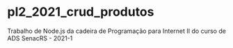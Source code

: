 # pl2_2021_crud_produtos
Trabalho de Node.js da cadeira de Programação para Internet II do curso de ADS
SenacRS - 2021-1